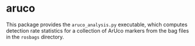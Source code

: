# aruco

This package provides the `aruco_analysis.py` executable, which computes detection rate statistics for a collection of ArUco markers from the bag files in the `rosbags` directory.
